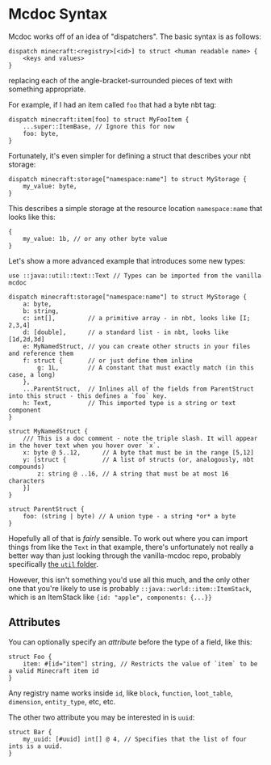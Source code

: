# Mcdoc Syntax
Mcdoc works off of an idea of "dispatchers". The basic syntax is as follows:
```mcdoc
dispatch minecraft:<registry>[<id>] to struct <human readable name> {
	<keys and values>
}
```
replacing each of the angle-bracket-surrounded pieces of text with something appropriate.

For example, if I had an item called `foo` that had a byte nbt tag:
```mcdoc
dispatch minecraft:item[foo] to struct MyFooItem {
	...super::ItemBase, // Ignore this for now
	foo: byte,
}
```

Fortunately, it's even simpler for defining a struct that describes your nbt storage:
```mcdoc
dispatch minecraft:storage["namespace:name"] to struct MyStorage {
    my_value: byte,
}
```
This describes a simple storage at the resource location `namespace:name` that looks like this:

```nbt
{
    my_value: 1b, // or any other byte value
}
```
Let's show a more advanced example that introduces some new types:
```mcdoc
use ::java::util::text::Text // Types can be imported from the vanilla mcdoc

dispatch minecraft:storage["namespace:name"] to struct MyStorage {
    a: byte,
    b: string,
    c: int[],         // a primitive array - in nbt, looks like [I; 2,3,4]
    d: [double],      // a standard list - in nbt, looks like [1d,2d,3d]
    e: MyNamedStruct, // you can create other structs in your files and reference them
    f: struct {       // or just define them inline
        g: 1L,        // A constant that must exactly match (in this case, a long)
    },
    ...ParentStruct,  // Inlines all of the fields from ParentStruct into this struct - this defines a `foo` key.
    h: Text,          // This imported type is a string or text component
}

struct MyNamedStruct {
    /// This is a doc comment - note the triple slash. It will appear in the hover text when you hover over `x`.
    x: byte @ 5..12,      // A byte that must be in the range [5,12]
    y: [struct {          // A list of structs (or, analogously, nbt compounds)
        z: string @ ..16, // A string that must be at most 16 characters
    }]
}

struct ParentStruct {
    foo: (string | byte) // A union type - a string *or* a byte
}
```
Hopefully all of that is _fairly_ sensible. To work out where you can import things from like the `Text` in that example,
there's unfortunately not really a better way than just looking through the vanilla-mcdoc repo, probably specifically [the `util` folder](https://github.com/SpyglassMC/vanilla-mcdoc/tree/main/java/util). 

However, this isn't something you'd use all this much, and the only other one that you're likely to use is probably
`::java::world::item::ItemStack`, which is an ItemStack like `{id: "apple", components: {...}}`

## Attributes
You can optionally specify an _attribute_ before the type of a field, like this:
```mcdoc
struct Foo {
    item: #[id="item"] string, // Restricts the value of `item` to be a valid Minecraft item id
}
```
Any registry name works inside `id`, like `block`, `function`, `loot_table`, `dimension`, `entity_type`, etc, etc.

The other two attribute you may be interested in is `uuid`:
```mcdoc
struct Bar {
    my_uuid: [#uuid] int[] @ 4, // Specifies that the list of four ints is a uuid.
}
```